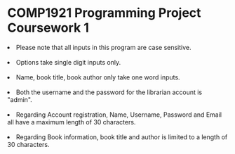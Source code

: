 # COMP1921 Programming Project Coursework 1

<li>Please note that all inputs in this program are case sensitive.</li><br>
<li>Options take single digit inputs only.</li><br>
<li>Name, book title, book author only take one word inputs.</li><br>
<li>Both the username and the password for the librarian account is "admin".</li><br>
<li>Regarding Account registration, Name, Username, Password and Email all have a maximum length of 30 characters.</li><br>
<li>Regarding Book information, book title and author is limited to a length of
30 characters.</li><br>
